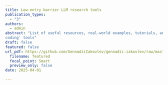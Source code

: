 ```yaml
---
title: Low-entry barrier LLM research tools
publication_types:
  - "3"
authors:
  - admin
abstract: "List of useful resources, real-world examples, tutorials, and 'vibe
coding' tools"
draft: false
featured: false
url_pdf: https://github.com/GennadiiIakovlev/gennadii-iakovlev/raw/master/content/publication/llm-cheatsheet/llm-low-entry.pdf
  filename: featured
  focal_point: Smart
  preview_only: false
date: 2025-04-01  

---
```

